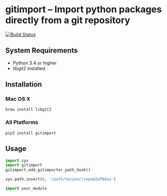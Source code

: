 # gitimport – Import python packages directly from a git repository

[![Build Status](https://travis-ci.org/fourplusone/gitimport.svg?branch=master)](https://travis-ci.org/fourplusone/gitimport)


## System Requirements

- Python 3.4 or higher
- libgit2 installed

## Installation

### Mac OS X

`brew install libgit2`

### All Platforms

`pip3 install gitimport`

## Usage 

```python
import sys
import gitimport
gitimport.add_gitimporter_path_hook()

sys.path.insert(0, '/path/to/your/repo@2af8daa')

import your_module

```
